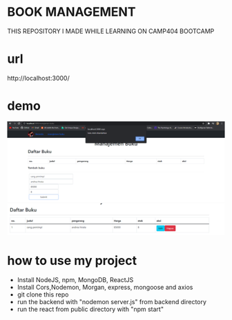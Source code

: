 # BOOK MANAGEMENT
THIS REPOSITORY I MADE WHILE LEARNING ON CAMP404 BOOTCAMP 

# url 
http://localhost:3000/

# demo 
<img src="Capture37.PNG">
<img src="Capture456.PNG">

# how to use my project

<ul>
  <li>Install NodeJS, npm, MongoDB, ReactJS</li>
  <li>Install Cors,Nodemon, Morgan, express, mongoose and axios </li>
  <li>git clone this repo</li>
  <li>run the backend with "nodemon server.js" from backend directory</li>
  <li>run the react from public directory with "npm start"</li>
</ul>
